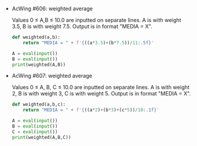 -   AcWing #606: weighted average
    
    Values 0 ≤ A,B ≤ 10.0 are inputted on separate lines. A is with weight 3.5, B is with weight 7.5. Output is in format "MEDIA = X".
    
    ```python
    def weighted(a,b):
        return "MEDIA = " + f'{((a*3.5)+(b*7.5))/11:.5f}'
    
    A = eval(input())
    B = eval(input())
    print(weighted(A,B))
    ```

- AcWing #607: weighted average
	
	Values 0 ≤ A, B, C ≤ 10.0 are inputted on separate lines. A is with weight 2, B is with weight 3, C is with weight 5. Output is in format "MEDIA = X".
	
	```python
	def weighted(a,b,c):
		return "MEDIA = " + f'{((a*2)+(b*3)+(c*5))/10:.1f}'
	
	A = eval(input())
	B = eval(input())
	C = eval(input())
	print(weighted(A,B,C))
	```